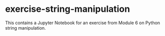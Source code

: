# exercise-string-manipulation
This contains a Jupyter Notebook for an exercise from Module 6 on Python string manipulation.
